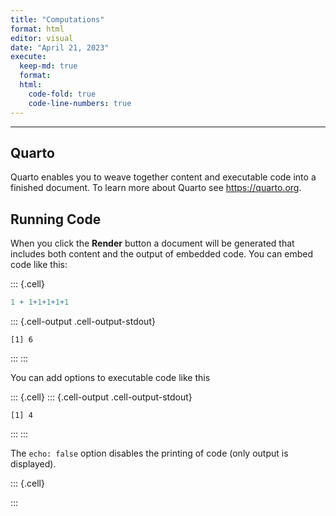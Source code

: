 ```yaml
---
title: "Computations"
format: html
editor: visual
date: "April 21, 2023"
execute:
  keep-md: true
  format:
  html:
    code-fold: true
    code-line-numbers: true
---
```



---

## Quarto

Quarto enables you to weave together content and executable code into a finished document. To learn more about Quarto see <https://quarto.org>.

## Running Code

When you click the **Render** button a document will be generated that includes both content and the output of embedded code. You can embed code like this:

::: {.cell}

```{.r .cell-code}
1 + 1+1+1+1+1
```

::: {.cell-output .cell-output-stdout}
```
[1] 6
```
:::
:::

You can add options to executable code like this

::: {.cell}
::: {.cell-output .cell-output-stdout}
```
[1] 4
```
:::
:::



The `echo: false` option disables the printing of code (only output is displayed).

::: {.cell}

:::